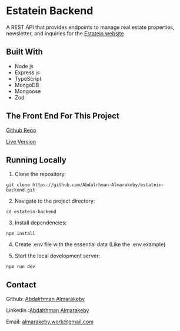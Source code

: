# Estatein Backend

A REST API that provides endpoints to manage real estate properties, newsletter, and inquiries for the [Estatein website](https://estatein--app.vercel.app/).

## Built With

- Node js
- Express js
- TypeScript
- MongoDB
- Mongoose
- Zod

## The Front End For This Project

[Github Repo](https://github.com/Abdalrhman-Almarakeby/estatein-frontend/)

[Live Version](https://estatein--app.vercel.app/)

## Running Locally

1.  Clone the repository:

```
git clone https://github.com/Abdalrhman-Almarakeby/estatein-backend.git
```

2.  Navigate to the project directory:

```
cd estatein-backend
```

3.  Install dependencies:

```
npm install
```

4. Create .env file with the essential data (Like the .env.example)

5. Start the local development server:

```
npm run dev
```

## Contact

Github: [Abdalrhman Almarakeby](https://github.com/Abdalrhman-Almarakeby)

Linkedin :[Abdalrhman Almarakeby](https://www.linkedin.com/in/abdalrhman-almarakeby/)

Email: almarakeby.work@gmail.com
